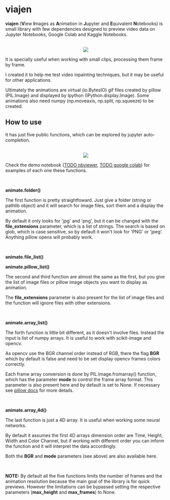 # viajen

**viajen** (**V**iew **I**mages as **A**nimation in **J**upyter and **E**quivalent **N**otebooks) is small library with few dependencies designed to preview video data on Jupyter Notebooks, Google Colab and Kaggle Notebooks.
<p align="center">
  <br>
  <img src="https://github.com/brunomsantiago/viajen/raw/master/docs/animate_folder.gif">
  <br>
</p>
It is specially useful when working with small clips, processing them frame by frame.

I created it to help me test video inpainting techniques, but it may be useful for other applications.

Ultimately the animations are virtual (io.BytesIO) gif files  created by pillow (PIL.Image) and displayed by Ipython (IPython.display.Image). Some animations also need numpy (np.moveaxis, np.split, np.squeeze) to be created.

## How to use

It has just five public functions, which can be explored by jupyter auto-completion.

<p align="center">
  <br>
  <img src="https://github.com/brunomsantiago/viajen/raw/master/docs/autocompletion.gif">
  <br>
</p>

Check the demo notebook ([TODO nbviewer](), [TODO google colab]()) for examples of each one these functions.

<br>

**animate.folder()**

The first function is pretty straightfoward. Just give a folder (string or pathlib object) and it will search for image files, sort them and a display the animation.

By default it only looks for 'jpg' and 'png', but it can be changed with the **file_extensions** parameter, which is a list of strings. The search is based on glob, which is case sensitive, so by default it won't look for 'PNG' or 'jpeg'. Anything pillow opens will probably work.

<br>

**animate.file_list()**

**animate.pillow_list()**

The second and third function are almost the same as the first, but you give the list of image files or pillow image objects you want to display as animation.

The **file_extensions** parameter is also present for the list of image files and the function will ignore files with other extensions.

<br>

**animate.array_list()**

The forth function is little bit different, as it doesn't involve files. Instead the input is list of numpy arrays. It is useful to work with scikit-image and opencv.

As opencv use the BGR channel order instead of RGB, there the flag **BGR** which by default is false and need to be set display opencv frames colors correctly.

Each frame array conversion is done by PIL.Image.fromarray() function, which has the parameter **mode** to control the frame array format. This parameter is also present here and by default is set to None. If necessary see [pillow docs](https://pillow.readthedocs.io/en/stable/handbook/concepts.html#concept-modes) for more details.

<br>

**animate.array_4d()**

The last function is just a 4D array. It is useful when working some neural networks.

By default it assumes the first 4D arrays dimension order are Time, Height, Width and Color Channel, but if working with different order you can inform the function and it will interpret the data accordingly.

Both the **BGR** and **mode** parameters (see above) are also available here.

<br>

**NOTE:** By default all the five functions limits the number of frames and the animation resolution because the main goal of the library is for quick previews. However the limitations can be bypassed setting the respective parameters (**max_height** and **max_frames**) to None.
